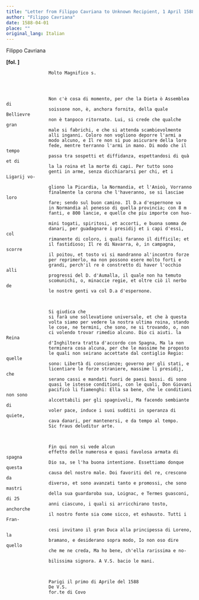 ```yaml
---
title: "Letter from Filippo Cavriana to Unknown Recipient, 1 April 1588"
author: "Filippo Cavriana"
date: 1588-04-01
place: ""
original_lang: Italian
---
```


Filippo Cavriana




        
            
                
**[fol. ]**


                
                    Molto Magnifico s.
                


                
                    Non c'è cosa di momento, per che la Dieta ò Assemblea di
                    soissone non, è, anchora fornita, della quale Bellievre
                    non è tanpoco ritornato. Lui, si crede che qualche gran
                    male si fabrichi, e che si attenda scambievolmente
                    alli inganni. Coloro non vogliono deporre l'armi a
                    modo alcuno, e Il re non si puo asicurare della loro
                    fede, mentre terranno l'armi in mano. Di modo che il tempo
                    passa tra sospetti et diffidanza, espettandosi di quà et di
                    la la roina et la morte di capi. Per tutto sono
                    genti in arme, senza dicchiararsi per chi, et i Ligarij vo-

                    gliono la Picardia, la Normandia, et l'Anioù, Vorranno
                    finalmente la corona che l'haveranno, se si lasciae loro
                    fare; sendo sul buon camino. Il D.a d'espernone va
                    in Normandia al penesso di quella provincia; con 8 m
                    fanti, e 800 lancie, e quello che piu importe con huo-

                    mini togati, spiritosi, et accorti, e buona somma de
                    danari, per guadagnare i presidij et i capi d'essi, col
                    rimanente di coloro, i quali faranno il difficile; et
                    il fastidioso; Il re di Navarra, è, in campagna, scorre
                    il poitou, et tosto vi si mandranno al'incontro forze
                    per reprimerlo, ma non possono esere molto forti e
                    grandi, perch'il re è constretto di haver l'occhio alli
                    progressi del D. d'Aumalla, il quale non ha temuto
                    scomunichi, o, minaccie regie, et oltre ciò il nerbo de
                    le nostre genti va col D.a d'espernone.


                
                    Si giudica che
                    si farà une sollevatione universale, et che à questa
                    volta siamo per vedere la nostra ultima roina, stando
                    le cose, ne termini, che sono, ne si trovando, o, non
                    ci volendo trovar rimedio alcuno. Dio ci aiuti. la Reina 
                    d'Inghiltera tratta d'accordo con Spagna, Ma la non
                    terminera cosa alcuna, per che le massime he proposto
                    le quali non seirano accettate dal contiglio Regio: quelle
                    sono: Libertà di conscienze; governo per gli stati, e
                    licentiare le forze straniere, massime li presidij, che
                    serano cassi e mandati fuori de paesi bassi. di sono
                    quasi le istesse conditioni, con le quali, Don Giovani
                    pacificò li fiamenghi: Ella sa bene, che le conditioni non sono
                    alccettabili per gli spagnivoli, Ma facendo sembiante di
                    voler pace, induce i suoi sudditi in speranza di quiete,
                    cava danari, per mantenersi, e da tempo al tempo.
                    Sic fraus deluditur arte.


                
                    Fin qui non si vede alcun
                    effetto delle numerosa e quasi favolosa armata di spagna
                    Dio sa, se l'ha buona intentione. Essettiamo donque questa
                    causa del nostro male. Doi favoriti del re, crescono da
                    diverso, et sono avanzati tanto e promossi, che sono mastri
                    della sua guardaroba sua, Loignac, e Termes guasconi, di 25
                    anni ciascuno, i quali si arricchirano tosto, anchorche
                    il nostro fonte sia come sicco, et eshausto. Tutti i Fran-

                    cesi invitano il gran Duca alla principessa di Loreno, la
                    bramano, e desiderano sopra modo, Io non oso dire quello
                    che me ne creda, Ma ho bene, ch'ella rarissima e no-

                    bilissima signora. A V.S. bacio le mani.


                
                    Parigi il primo di Aprile del 1588
                    De V.S.
                    for.te di Covo
                


            
        
    